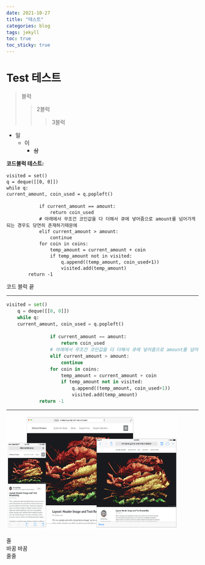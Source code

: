 ```yaml
---
date: 2021-10-27
title: "테스트"
categories: blog
tags: jekyll
toc: true
toc_sticky: true
---
```


# Test 테스트

> 블럭
>
> > 2블럭
> >
> > > 3블럭

- 일
  - 이
    - ~~삼~~

**코드블럭 테스트:**

    visited = set()
    q = deque([[0, 0]])
    while q:
    current_amount, coin_used = q.popleft()

                if current_amount == amount:
                    return coin_used
                # 아래에서 무조건 코인값을 다 더해서 큐에 넣어줌으로 amount를 넘어가게 되는 경우도 당연히 존재하기때문에
                elif current_amount > amount:
                    continue
                for coin in coins:
                    temp_amount = current_amount + coin
                    if temp_amount not in visited:
                        q.append((temp_amount, coin_used+1))
                        visited.add(temp_amount)
            return -1

코드 블럭 끝

---

```python
visited = set()
    q = deque([[0, 0]])
    while q:
    current_amount, coin_used = q.popleft()

                if current_amount == amount:
                    return coin_used
                # 아래에서 무조건 코인값을 다 더해서 큐에 넣어줌으로 amount를 넘어가게 되는 경우도 당연히 존재하기때문에
                elif current_amount > amount:
                    continue
                for coin in coins:
                    temp_amount = current_amount + coin
                    if temp_amount not in visited:
                        q.append((temp_amount, coin_used+1))
                        visited.add(temp_amount)
            return -1
```

---

<img src="/screenshot.png" width="450px" height="300px" title="px(픽셀) 크기 설정" alt="page"><br/>

줄  
바꿈 바꿈  
줄줄
